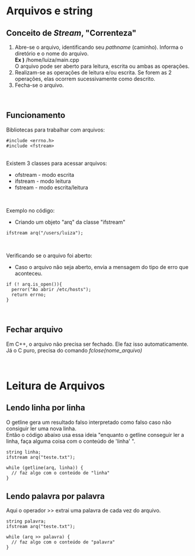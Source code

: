 # Arquivos e string

## **Conceito de *Stream*, "Correnteza"**

1. Abre-se o arquivo, identificando seu *pathname* (caminho). Informa o diretório e o nome do arquivo. <br>
**Ex )** /home/luiza/main.cpp <br> O arquivo pode ser aberto para leitura, escrita ou ambas as operações.
2. Realizam-se as operações de leitura e/ou escrita. Se forem as 2 operações, elas ocorrem sucessivamente como descrito.
3. Fecha-se o arquivo.

<br>



## **Funcionamento**
Bibliotecas para trabalhar com arquivos:
```
#include <errno.h>
#include <fstream>
```
<br>
Existem 3 classes para acessar arquivos:

- ofstream - modo escrita
- ifstream - modo leitura
- fstream - modo escrita/leitura

<br>

Exemplo no código:
- Criando um objeto "arq" da classe "ifstream"
```
ifstream arq("/users/luiza");
```

<br> 

Verificando se o arquivo foi aberto:
- Caso o arquivo não seja aberto, envia a mensagem do tipo de erro que aconteceu.
```
if (! arq.is_open()){
  perror("Ao abrir /etc/hosts");
  return errno;
}
```

<br>


## **Fechar arquivo**
Em C++, o arquivo não precisa ser fechado. Ele faz isso automaticamente. <BR> Já o C puro, precisa do comando *fclose(nome_arquivo)*

<br>

# Leitura de Arquivos

## Lendo linha por linha
O getline gera um resultado falso interpretado como falso caso não consiguir ler uma nova linha. <BR> Então o código abaixo usa essa ideia "enquanto o getline conseguir ler a linha, faça alguma coisa com o conteúdo de 'linha' ".

```
string linha;
ifstream arq("teste.txt");

while (getline(arq, linha)) {
  // faz algo com o conteúdo de "linha"
}
```


## Lendo palavra por palavra
Aqui o operador >> extrai uma palavra de cada vez do arquivo.
```
string palavra;
ifstream arq("teste.txt");

while (arq >> palavra) {
  // faz algo com o conteúdo de "palavra"
}
```
